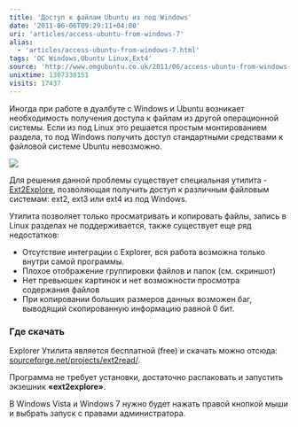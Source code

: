 ```yaml
---
title: 'Доступ к файлам Ubuntu из под Windows'
date: '2011-06-06T09:29:11+04:00'
uri: 'articles/access-ubuntu-from-windows-7'
alias: 
  - 'articles/access-ubuntu-from-windows-7.html'
tags: 'ОС Windows,Ubuntu Linux,Ext4'
source: 'http://www.omgubuntu.co.uk/2011/06/access-ubuntu-from-windows-7/'
unixtime: 1307338151
visits: 17437
---
```

Иногда при работе в дуалбуте с Windows и Ubuntu возникает необходимость получения доступа к файлам из другой операционной системы. Если из под Linux это решается простым монтированием раздела, то под Windows получить доступ стандартными средствами к файловой системе Ubuntu невозможно.

![](img/2011/06/06/09-00/ext2explore-5803413814-o.jpg)

Для решения данной проблемы существует специальная утилита - [Ext2Explore](http://sourceforge.net/projects/ext2read/), позволяющая получить доступ к различным файловым системам: ext2, ext3 или ext4 из под Windows.

Утилита позволяет только просматривать и копировать файлы, запись в Linux разделах не поддерживается, также существует еще ряд недостатков:

*   Отсутствие интеграции с Explorer, вся работа возможна только внутри самой программы.
*   Плохое отображение группировки файлов и папок (см. скриншот)
*   Нет превьюшек картинок и нет возможности просмотра содержания файлов
*   При копировании больших размеров данных возможен баг, выводящий скопированную информацию равной 0 бит.

### Где скачать

Explorer Утилита является бесплатной (free) и скачать можно отсюда: [sourceforge.net/projects/ext2read/](http://sourceforge.net/projects/ext2read/).

Программа не требует установки, достаточно распаковать и запустить экзешник **«ext2explore»**.

В Windows Vista и Windows 7 нужно будет нажать правой кнопкой мыши и выбрать запуск с правами администратора.
